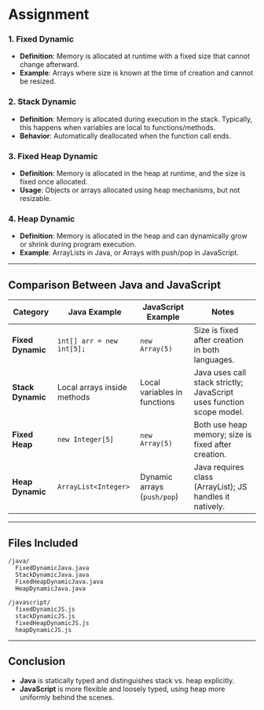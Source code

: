 # Assignment 

### 1. Fixed Dynamic
- **Definition**: Memory is allocated at runtime with a fixed size that cannot change afterward.
- **Example**: Arrays where size is known at the time of creation and cannot be resized.

### 2. Stack Dynamic
- **Definition**: Memory is allocated during execution in the stack. Typically, this happens when variables are local to functions/methods.
- **Behavior**: Automatically deallocated when the function call ends.

### 3. Fixed Heap Dynamic
- **Definition**: Memory is allocated in the heap at runtime, and the size is fixed once allocated.
- **Usage**: Objects or arrays allocated using heap mechanisms, but not resizable.

### 4. Heap Dynamic
- **Definition**: Memory is allocated in the heap and can dynamically grow or shrink during program execution.
- **Example**: ArrayLists in Java, or Arrays with push/pop in JavaScript.

---

## Comparison Between Java and JavaScript

| Category         | Java Example                  | JavaScript Example            | Notes                                                                 |
|------------------|-------------------------------|--------------------------------|-----------------------------------------------------------------------|
| **Fixed Dynamic** | `int[] arr = new int[5];`     | `new Array(5)`                | Size is fixed after creation in both languages.                      |
| **Stack Dynamic** | Local arrays inside methods   | Local variables in functions  | Java uses call stack strictly; JavaScript uses function scope model. |
| **Fixed Heap**    | `new Integer[5]`              | `new Array(5)`                | Both use heap memory; size is fixed after creation.                  |
| **Heap Dynamic**  | `ArrayList<Integer>`          | Dynamic arrays (`push/pop`)   | Java requires class (ArrayList); JS handles it natively.             |

---

## Files Included

```
/java/
  FixedDynamicJava.java
  StackDynamicJava.java
  FixedHeapDynamicJava.java
  HeapDynamicJava.java

/javascript/
  fixedDynamicJS.js
  stackDynamicJS.js
  fixedHeapDynamicJS.js
  heapDynamicJS.js
```

---

## Conclusion 

- **Java** is statically typed and distinguishes stack vs. heap explicitly.
- **JavaScript** is more flexible and loosely typed, using heap more uniformly behind the scenes.

